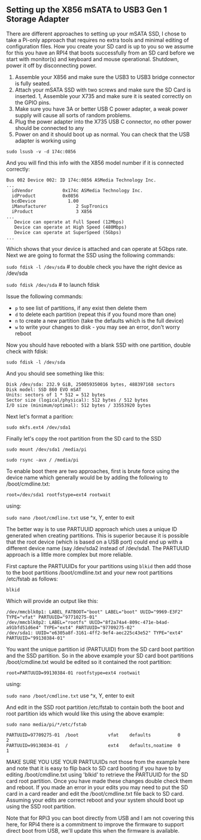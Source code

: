 Setting up the X856 mSATA to USB3 Gen 1 Storage Adapter
-------------------------------------------------------

There are different approaches to setting up your mSATA SSD,  I chose to take a Pi-only approach that requires no extra tools and minimal editing of configuration files.  How you create your SD card is up to you so we assume for this you have an RPI4 that boots successfully from an SD card before we start with monitor(s) and keyboard and mouse operational.  Shutdown, power it off by disconnecting power.

1. Assemble your X856 and make sure the USB3 to USB3 bridge connector is fully seated. 
1. Attach your mSATA SSD with two screws and make sure the SD Card is inserted.
1, Assemble your X735 and make sure it is seated correctly on the GPIO pins.
1. Make sure you have 3A or better USB C power adapter, a weak power supply will cause all sorts of random problems.
1. Plug the power adapter into the X735 USB C connector, no other power should be connected to any 
1. Power on and it should boot up as normal.  You can check that the USB adapter is working using 

`sudo lsusb -v -d 174c:0856`

And you will find this info with the X856 model number if it is connected correctly:

```
Bus 002 Device 002: ID 174c:0856 ASMedia Technology Inc. 
...
  idVendor           0x174c ASMedia Technology Inc.
  idProduct          0x0856
  bcdDevice            1.00
  iManufacturer           2 SupTronics
  iProduct                3 X856
...
   Device can operate at Full Speed (12Mbps)
   Device can operate at High Speed (480Mbps)
   Device can operate at SuperSpeed (5Gbps)
...
```

Which shows that your device is attached and can operate at 5Gbps rate.  Next we are going to format the SSD using the following commands:

`sudo fdisk -l /dev/sda`        # to double check you have the right device as /dev/sda

`sudo fdisk /dev/sda`  # to launch fdisk

Issue the following commands:

- `p`  to see list of partitions, if any exist then delete them
- `d`  to delete each partition (repeat this if you found more than one)
- `n`  to create a new partition (take the defaults which is the full device)
- `w`  to write your changes to disk - you may see an error, don't worry reboot

Now you should have rebooted with a blank SSD with one partition, double check with fdisk: 

`sudo fdisk -l /dev/sda`

And you should see something like this:

```
Disk /dev/sda: 232.9 GiB, 250059350016 bytes, 488397168 sectors
Disk model: SSD 860 EVO mSAT
Units: sectors of 1 * 512 = 512 bytes
Sector size (logical/physical): 512 bytes / 512 bytes
I/O size (minimum/optimal): 512 bytes / 33553920 bytes
```

Next let's format a parition:

`sudo mkfs.ext4 /dev/sda1`

Finally let's copy the root partition from the SD card to the SSD

`sudo mount /dev/sda1 /media/pi`

`sudo rsync -avx / /media/pi`

To enable boot there are two approaches, first is brute force using the device name which generally would be by adding the following to /boot/cmdline.txt: 

`root=/dev/sda1 rootfstype=ext4 rootwait`

using:

`sudo nano /boot/cmdline.txt`  use ^x, Y, enter to exit

The better way is to use PARTUUID approach which uses a unique ID generated when creating partitions.  This is superior because it is possible that the root device (which is based on a USB port) could end up with a different device name (say /dev/sda2 instead of /dev/sda1.  The PARTUUID approach is a little more complex but more reliable.  

First capture the PARTUUIDs for your partitions using `blkid` then add those to the boot partitions /boot/cmdline.txt and your new root partitions /etc/fstab as follows:

`blkid`

Which will provide an output like this:

```
/dev/mmcblk0p1: LABEL_FATBOOT="boot" LABEL="boot" UUID="9969-E3F2" TYPE="vfat" PARTUUID="97710275-01"
/dev/mmcblk0p2: LABEL="rootfs" UUID="8f2a74a4-809c-471e-b4ad-a91bfd51d6e4" TYPE="ext4" PARTUUID="97709275-02"
/dev/sda1: UUID="e6305a8f-3161-4ff2-9ef4-aec225c43e52" TYPE="ext4" PARTUUID="99130384-01"
```

You want the unique partition id (PARTUUID) from the SD card boot partition and the SSD partition.  So in the above example your SD card boot partitions /boot/cmdline.txt would be edited so it contained the root partition:

`root=PARTUUID=99130384-01 rootfstype=ext4 rootwait`

using:

`sudo nano /boot/cmdline.txt`  use ^x, Y, enter to exit

And edit in the SSD root partition /etc/fstab to contain both the boot and root partition ids which would like this using the above example:

`sudo nano media/pi/*/etc/fstab`

```
PARTUUID=97709275-01  /boot           vfat    defaults          0       2
PARTUUID=99130834-01  /               ext4    defaults,noatime  0       1
```

MAKE SURE YOU USE YOUR PARTUUIDs not those from the example here and note that it is easy to flip back to SD card booting if you have to by editing /boot/cmdline.txt using 'blkid' to retrieve the PARTUUID for the SD card root partition.  Once you have made these changes double check them and reboot.  If you made an error in your edits you may need to put the SD card in a card reader and edit the /boot/cmdline.txt file back to SD card.   Assuming your edits are correct reboot and your system should boot up using the SSD root partition.

Note that for RPi3 you can boot directly from USB and I am not covering this here, for RPi4 there is a commitment to improve the firmware to support direct boot from USB, we'll update this when the firmware is available.


